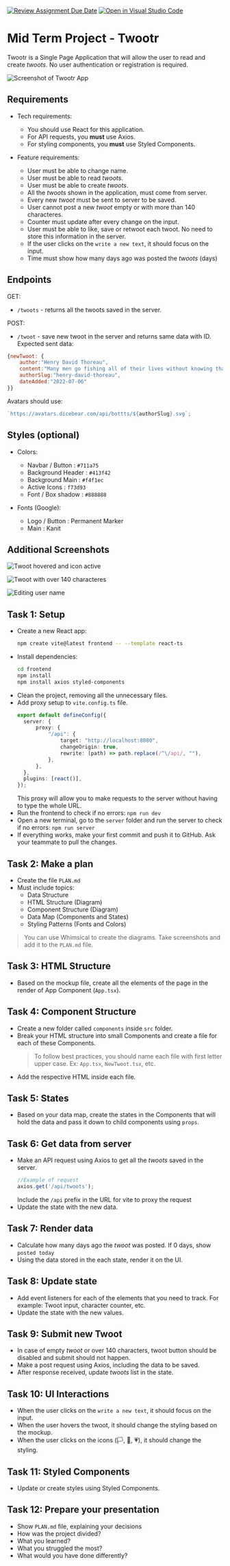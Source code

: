 [![Review Assignment Due Date](https://classroom.github.com/assets/deadline-readme-button-24ddc0f5d75046c5622901739e7c5dd533143b0c8e959d652212380cedb1ea36.svg)](https://classroom.github.com/a/Kp1DbCJC)
[![Open in Visual Studio Code](https://classroom.github.com/assets/open-in-vscode-718a45dd9cf7e7f842a935f5ebbe5719a5e09af4491e668f4dbf3b35d5cca122.svg)](https://classroom.github.com/online_ide?assignment_repo_id=14228455&assignment_repo_type=AssignmentRepo)
# Mid Term Project - Twootr

Twootr is a Single Page Application that will allow the user to read and create _twoots_. No user authentication or registration is required.

![Screenshot of Twootr App](/assets/screenshot1.png)

## Requirements

- Tech requirements:

  - You should use React for this application.
  - For API requests, you **must** use Axios.
  - For styling components, you **must** use Styled Components.

- Feature requirements:
  - User must be able to change name.
  - User must be able to read _twoots_.
  - User must be able to create _twoots_.
  - All the _twoots_ shown in the application, must come from server.
  - Every new _twoot_ must be sent to server to be saved.
  - User cannot post a new _twoot_ empty or with more than 140 characteres.
  - Counter must update after every change on the input.
  - User must be able to like, save or retwoot each twoot. No need to store this information in the server.
  - If the user clicks on the `write a new text`, it should focus on the input.
  - Time must show how many days ago was posted the _twoots_ (days)

## Endpoints

GET:

- `/twoots` - returns all the twoots saved in the server.

POST:

- `/twoot` - save new twoot in the server and returns same data with ID.
  Expected sent data:

```js
{newTwoot: {
    author:"Henry David Thoreau",
    content:"Many men go fishing all of their lives without knowing that it is not fish they are after.",
    authorSlug:"henry-david-thoreau",
    dateAdded:"2022-07-06"
}}
```

Avatars should use:

```js
`https://avatars.dicebear.com/api/bottts/${authorSlug}.svg`;
```

## Styles (optional)

- Colors:

  - Navbar / Button : `#711a75`
  - Background Header : `#413f42`
  - Background Main : `#f4f1ec`
  - Active Icons : `f73d93`
  - Font / Box shadow : `#888888`

- Fonts (Google):
  - Logo / Button : Permanent Marker
  - Main : Kanit

## Additional Screenshots

![Twoot hovered and icon active](/assets/screenshot2.png)

![Twoot with over 140 characteres](/assets/screenshot3.png)

![Editing user name](/assets/screenshot4.png)

## Task 1: Setup

- Create a new React app:
  ```bash
  npm create vite@latest frontend -- --template react-ts
  ```
- Install dependencies:
  ```bash
  cd frontend
  npm install
  npm install axios styled-components
  ```
- Clean the project, removing all the unnecessary files.
- Add proxy setup to `vite.config.ts` file.
  ```ts
  export default defineConfig({
	server: {
		proxy: {
			"/api": {
				target: "http://localhost:8080",
				changeOrigin: true,
				rewrite: (path) => path.replace(/^\/api/, ""),
			},
		},
	},
	plugins: [react()],
  });
  ```
  This proxy will allow you to make requests to the server without having to type the whole URL.
- Run the frontend to check if no errors:
  `npm run dev`
- Open a new terminal, go to the `server` folder and run the server to check if no errors:
  `npm run server`
- If everything works, make your first commit and push it to GitHub. Ask your teammate to pull the changes.

## Task 2: Make a plan

- Create the file `PLAN.md`
- Must include topics:
  - Data Structure
  - HTML Structure (Diagram)
  - Component Structure (Diagram)
  - Data Map (Components and States)
  - Styling Patterns (Fonts and Colors)

> You can use Whimsical to create the diagrams. Take screenshots and add it to the `PLAN.md` file.

## Task 3: HTML Structure

- Based on the mockup file, create all the elements of the page in the render of App Component (`App.tsx`).

## Task 4: Component Structure

- Create a new folder called `components` inside `src` folder.
- Break your HTML structure into small Components and create a file for each of these Components.
  > To follow best practices, you should name each file with first letter upper case. Ex: `App.tsx`, `NewTwoot.tsx`, etc.
- Add the respective HTML inside each file.

## Task 5: States

- Based on your data map, create the states in the Components that will hold the data and pass it down to child components using `props`.

## Task 6: Get data from server

- Make an API request using Axios to get all the _twoots_ saved in the server.
  ```ts
  //Example of request
  axios.get('/api/twoots');
  ```
  Include the `/api` prefix in the URL for vite to proxy the request
- Update the state with the new data.

## Task 7: Render data

- Calculate how many days ago the _twoot_ was posted. If 0 days, show `posted today`
- Using the data stored in the each state, render it on the UI.

## Task 8: Update state

- Add event listeners for each of the elements that you need to track. For example: Twoot input, character counter, etc.
- Update the state with the new values.

## Task 9: Submit new Twoot

- In case of empty _twoot_ or over 140 characters, twoot button should be disabled and submit should not happen.
- Make a post request using Axios, including the data to be saved.
- After response received, update _twoots_ list in the state.

## Task 10: UI Interactions

- When the user clicks on the `write a new text`, it should focus on the input.
- When the user hovers the twoot, it should change the styling based on the mockup.
- When the user clicks on the icons (🏳️, 🔄, 💗), it should change the styling.

## Task 11: Styled Components

- Update or create styles using Styled Components.

## Task 12: Prepare your presentation

- Show `PLAN.md` file, explaining your decisions
- How was the project divided?
- What you learned?
- What you struggled the most?
- What would you have done differently?
